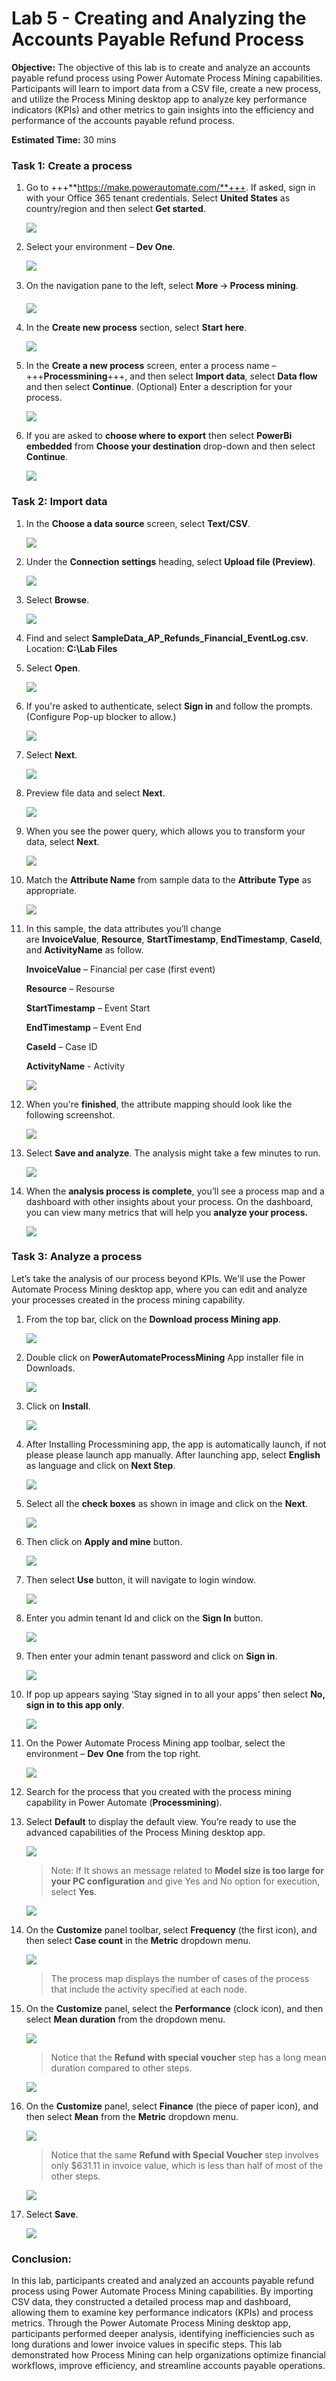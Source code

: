# **Lab 5 - Creating and Analyzing the Accounts Payable Refund Process**

**Objective:** The objective of this lab is to create and analyze an
accounts payable refund process using Power Automate Process Mining
capabilities. Participants will learn to import data from a CSV file,
create a new process, and utilize the Process Mining desktop app to
analyze key performance indicators (KPIs) and other metrics to gain
insights into the efficiency and performance of the accounts payable
refund process.

**Estimated Time:** 30 mins

### Task 1: Create a process

1.  Go to +++**https://make.powerautomate.com/**+++. If asked, sign in with your Office 365 tenant credentials. Select **United States** as country/region and then select **Get started**.

    ![](./media/image1.png)

2.  Select your environment – **Dev One**.

    ![](./media/image2.png)


3.  On the navigation pane to the left, select **More** 🡪 **Process
    mining**.

    ![](./media/image3.png)

4.  In the **Create new process** section, select **Start here**.

    ![](./media/image4.png)

5.  In the **Create a new process** screen, enter a process name –
    +++**Processmining**+++, and then select **Import data**, select **Data flow** and then select
    **Continue**. (Optional) Enter a description for your process.

    ![](./media/image5.png)

6. If you are asked to **choose where to export** then select **PowerBi embedded** from **Choose your destination** drop-down and then select **Continue**.

    ![](./media/image6.1.png)

### Task 2: Import data

1.  In the **Choose a data source** screen, select **Text/CSV**.

    ![](./media/image6.png)


2.  Under the **Connection settings** heading, select **Upload file
    (Preview)**.

    ![](./media/image7.png)

3.  Select **Browse**.

    ![](./media/image8.png)


4.  Find and select **SampleData_AP_Refunds_Financial_EventLog.csv**.
    Location: **C:\Lab Files**

5.  Select **Open**.

    ![](./media/image9.png)


6.  If you're asked to authenticate, select **Sign in** and follow the
    prompts. (Configure Pop-up blocker to allow.)

    ![](./media/image10.png)


7.  Select **Next**.

    ![](./media/image11.png)

8.  Preview file data and select **Next**.

    ![](./media/image12.png)


9.  When you see the power query, which allows you to transform your
    data, select **Next**.

    ![](./media/image13.png)

10. Match the **Attribute Name** from sample data to the **Attribute
    Type** as appropriate.

    ![](./media/image14.png)

11. In this sample, the data attributes you’ll change
    are **InvoiceValue**, **Resource**, **StartTimestamp**, **EndTimestamp**, **CaseId**,
    and **ActivityName** as follow.
    
    **InvoiceValue** – Financial per case (first event)
    
    **Resource** – Resourse
    
    **StartTimestamp** – Event Start
    
    **EndTimestamp** – Event End
    
    **CaseId** – Case ID
    
    **ActivityName** - Activity

    ![](./media/image15.png)

13. When you're **finished**, the attribute mapping should look like the
    following screenshot.

    ![](./media/image16.png)

14. Select **Save and analyze**. The analysis might take a few minutes
    to run.

    ![](./media/image17.png)


15. When the **analysis process is complete**, you’ll see a process map
    and a dashboard with other insights about your process. On the
    dashboard, you can view many metrics that will help you **analyze
    your process.**

    ![](./media/image18.png)


### Task 3: Analyze a process

Let’s take the analysis of our process beyond KPIs. We'll use the Power
Automate Process Mining desktop app, where you can edit and analyze your
processes created in the process mining capability.

1.  From the top bar, click on the **Download process Mining app**.

    ![](./media/image19.png)


2.  Double click on **PowerAutomateProcessMining** App installer file in
    Downloads.

    ![](./media/image20.png)


3.  Click on **Install**.

    ![](./media/image21.png)

4. After Installing Processmining app, the app is automatically launch, if not please please launch app manually. After launching app, select **English** as language and click on **Next Step**.

    ![](./media/image21a.png)

5. Select all the **check boxes** as shown in image and click on the **Next**.

    ![](./media/image21b.png)

6. Then click on **Apply and mine** button.

    ![](./media/image21c.png)

7. Then select **Use** button, it will navigate to login window.

    ![](./media/image21d.png)

8. Enter you admin tenant Id and click on the **Sign In** button.

    ![](./media/image21e.png)

9. Then enter your admin tenant password and click on **Sign in**.

    ![](./media/image21f.png)

10. If pop up appears saying ‘Stay signed in to all your apps’ then select **No, sign in to this app only**.

    ![](./media/image22.1.png)

11. On the Power Automate Process Mining app toolbar, select the
    environment – **Dev** **One** from the top right.

    ![](./media/image23.png)

12. Search for the process that you created with the process mining
    capability in Power Automate (**Processmining**).

13. Select **Default** to display the default view. You’re ready to use
    the advanced capabilities of the Process Mining desktop app.

    ![](./media/image24.png)


    > Note: If It shows an message related to **Model size is too large for your PC configuration** and give Yes and No option for execution, select **Yes**.

    ![](./media/image21g.png)


14. On the **Customize** panel toolbar, select **Frequency** (the first
    icon), and then select **Case count** in the **Metric** dropdown
    menu.

    ![](./media/image25.png)

    > The process map displays the number of cases of the process that
include the activity specified at each node.

15. On the **Customize** panel, select the **Performance** (clock icon),
    and then select **Mean duration** from the dropdown menu.

    ![](./media/image26.png)


    > Notice that the **Refund with special voucher** step has a long mean
duration compared to other steps.

     ![](./media/image27.png)


17. On the **Customize** panel, select **Finance** (the piece of paper
    icon), and then select **Mean** from the **Metric** dropdown menu.

    ![](./media/image28.png)

    > Notice that the same **Refund with Special Voucher** step involves
only \$631.11 in invoice value, which is less than half of most of the
other steps.

    ![](./media/image29.png)


18. Select **Save**.

    ![](./media/image30.png)

### Conclusion:

In this lab, participants created and analyzed an
accounts payable refund process using Power Automate Process Mining
capabilities. By importing CSV data, they constructed a detailed process
map and dashboard, allowing them to examine key performance indicators
(KPIs) and process metrics. Through the Power Automate Process Mining
desktop app, participants performed deeper analysis, identifying
inefficiencies such as long durations and lower invoice values in
specific steps. This lab demonstrated how Process Mining can help
organizations optimize financial workflows, improve efficiency, and
streamline accounts payable operations.
